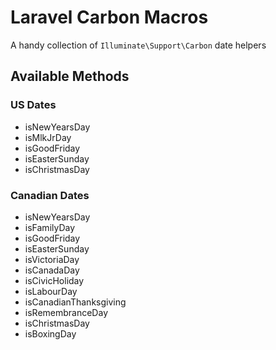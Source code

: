 # Laravel Carbon Macros

A handy collection of `Illuminate\Support\Carbon` date helpers

## Available Methods

### US Dates

- isNewYearsDay
- isMlkJrDay
- isGoodFriday
- isEasterSunday
- isChristmasDay

### Canadian Dates

- isNewYearsDay
- isFamilyDay
- isGoodFriday
- isEasterSunday
- isVictoriaDay
- isCanadaDay
- isCivicHoliday
- isLabourDay
- isCanadianThanksgiving
- isRemembranceDay
- isChristmasDay
- isBoxingDay
